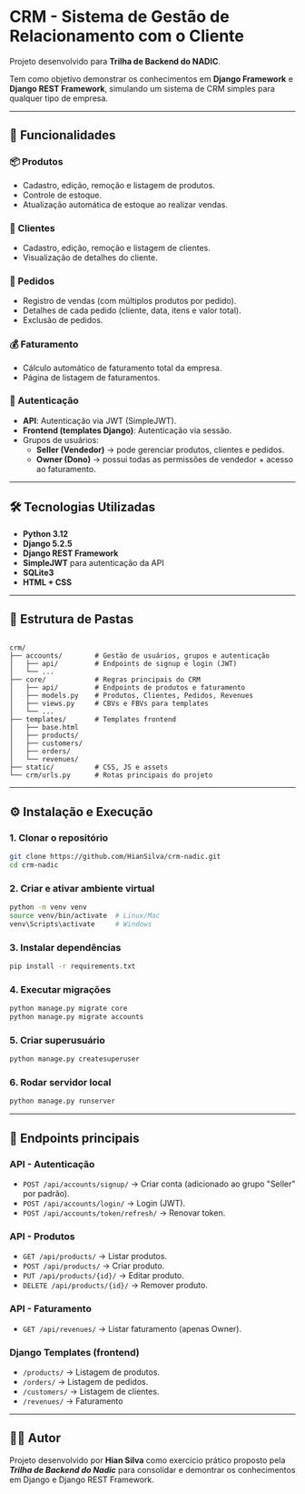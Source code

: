 
# CRM - Sistema de Gestão de Relacionamento com o Cliente

Projeto desenvolvido para **Trilha de Backend do NADIC**.

Tem como objetivo demonstrar os conhecimentos em **Django Framework** e **Django REST Framework**, simulando um sistema de CRM simples para qualquer tipo de empresa.

---

## 🚀 Funcionalidades

### 📦 Produtos
- Cadastro, edição, remoção e listagem de produtos.
- Controle de estoque.
- Atualização automática de estoque ao realizar vendas.

### 👥 Clientes
- Cadastro, edição, remoção e listagem de clientes.
- Visualização de detalhes do cliente.

### 🛒 Pedidos
- Registro de vendas (com múltiplos produtos por pedido).
- Detalhes de cada pedido (cliente, data, itens e valor total).
- Exclusão de pedidos.

### 💰 Faturamento
- Cálculo automático de faturamento total da empresa.
- Página de listagem de faturamentos.

### 🔑 Autenticação
- **API**: Autenticação via JWT (SimpleJWT).
- **Frontend (templates Django)**: Autenticação via sessão.
- Grupos de usuários:
  - **Seller (Vendedor)** → pode gerenciar produtos, clientes e pedidos.
  - **Owner (Dono)** → possui todas as permissões de vendedor + acesso ao faturamento.

---

## 🛠️ Tecnologias Utilizadas

- **Python 3.12**
- **Django 5.2.5**
- **Django REST Framework**
- **SimpleJWT** para autenticação da API
- **SQLite3**
- **HTML + CSS**

---

## 📂 Estrutura de Pastas

```

crm/
├── accounts/        # Gestão de usuários, grupos e autenticação
│   ├── api/         # Endpoints de signup e login (JWT)
│   └── ...
├── core/            # Regras principais do CRM
│   ├── api/         # Endpoints de produtos e faturamento
│   ├── models.py    # Produtos, Clientes, Pedidos, Revenues
│   ├── views.py     # CBVs e FBVs para templates
│   └── ...
├── templates/       # Templates frontend
│   ├── base.html
│   ├── products/
│   ├── customers/
│   ├── orders/
│   └── revenues/
├── static/          # CSS, JS e assets
└── crm/urls.py      # Rotas principais do projeto

````

---

## ⚙️ Instalação e Execução

### 1. Clonar o repositório
```bash
git clone https://github.com/HianSilva/crm-nadic.git
cd crm-nadic
````

### 2. Criar e ativar ambiente virtual

```bash
python -m venv venv
source venv/bin/activate  # Linux/Mac
venv\Scripts\activate     # Windows
```

### 3. Instalar dependências

```bash
pip install -r requirements.txt
```

### 4. Executar migrações

```bash
python manage.py migrate core
python manage.py migrate accounts
```

### 5. Criar superusuário

```bash
python manage.py createsuperuser
```

### 6. Rodar servidor local

```bash
python manage.py runserver
```

---

## 📌 Endpoints principais

### API - Autenticação

* `POST /api/accounts/signup/` → Criar conta (adicionado ao grupo "Seller" por padrão).
* `POST /api/accounts/login/` → Login (JWT).
* `POST /api/accounts/token/refresh/` → Renovar token.

### API - Produtos

* `GET /api/products/` → Listar produtos.
* `POST /api/products/` → Criar produto.
* `PUT /api/products/{id}/` → Editar produto.
* `DELETE /api/products/{id}/` → Remover produto.

### API - Faturamento

* `GET /api/revenues/` → Listar faturamento (apenas Owner).

### Django Templates (frontend)

* `/products/` → Listagem de produtos.
* `/orders/` → Listagem de pedidos.
* `/customers/` → Listagem de clientes.
* `/revenues/` → Faturamento

---

## 👨‍💻 Autor

Projeto desenvolvido por **Hian Silva** como exercício prático proposto pela ***Trilha de Backend do Nadic*** para consolidar e demontrar os conhecimentos em Django e Django REST Framework.

